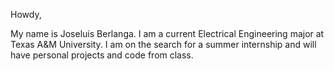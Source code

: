 Howdy, 

My name is Joseluis Berlanga. I am a current Electrical Engineering major at Texas A&M University.
I am on the search for a summer internship and will have personal projects and code from class.
